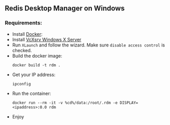 ## Redis Desktop Manager on Windows

### Requirements:
- Install [Docker](https://docs.docker.com/docker-for-windows/install/): 
- Install [VcXsrv Windows X Server](https://sourceforge.net/projects/vcxsrv/files/latest/download)
- Run `XLaunch` and follow the wizard. Make sure `disable access control` is checked.
- Build the docker image:
    ```
    docker build -t rdm . 
    ```
- Get your IP address:
    ```
    ipconfig
    ```
- Run the container:
    ```
    docker run --rm -it -v %cd%/data:/root/.rdm -e DISPLAY=<ipaddress>:0.0 rdm
    ```
- Enjoy
